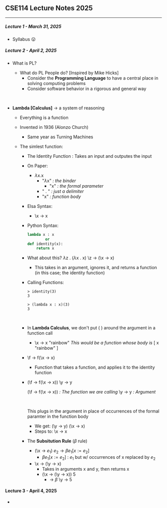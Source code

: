 ## CSE114 Lecture Notes 2025
---
##### Lecture 1 - March 31, 2025
- Syllabus 😛 
$~$
##### Lecture 2 - April 2, 2025
- What is PL?
    - What do PL People do? [Inspired by Mike Hicks]
        - Consider the **Programming Language** to have a central place in solving computing problems
        - Consider software behavior in a rigorous and general way

    $~$

- **Lambda [Calculus]** $\rightarrow$ a system of reasoning
    - Everything is a function
    - Invented in 1936 (Alonzo Church)
        - Same year as Turning Machines
$~$
    - The simlest function:
        - The Identity Function : Takes an input and outputes the input
        $~$
        - On Paper:
            - $\lambda$x.x
                - "$\lambda$x" *: the binder*
                    - "x" *: the formal parameter*
                - " . " *: just a delimiter*
                - "x" *: function body*
                $~$
        - Elsa Syntax:
            - \x $\rightarrow$ x 
            $~$

        - Python Syntax:
            ```python
            lambda x : x
                    or
            def identity(x):
                return x
            ```
        
        - What about this?
        $\lambda$z . ($\lambda$x . x)
        \z $\rightarrow$ (\x $\rightarrow$ x)
            - This takes in an argument, ignores it, and returns a function (in this case; the identity function)
            $~$
        - Calling Functions:
            ~~~
            > identity(3)
            3
            ~~~
            ~~~
            > (lambda x : x)(3)
            3
            ~~~
        $~$

        - In **Lambda Calculus**, we don't put ( ) around the argument in a function call
            - \x $\rightarrow$ x "rainbow"
            *This would be a function whose body is* [ x "rainbow" ]
        $~$
        - \f $\rightarrow$ f(\x $\rightarrow$ x)
            - Function that takes a function, and applies it to the identity function
        $~$
        - (\f $\rightarrow$ f(\x $\rightarrow$ x)) \y $\rightarrow$ y
            
            (\f $\rightarrow$ f(\x $\rightarrow$ x)) *: The function we are calling*
            \y $\rightarrow$ y *: Argument*

            $~$

            This plugs in the argument in place of occurrences of the formal paramter in the function body
            - We get:
            (\y $\rightarrow$ y) (\x $\rightarrow$ x)
            - Steps to: \x $\rightarrow$ x
        $~$
        - The **Subsitution Rule** ($\beta$ rule)
            - (\x $\rightarrow$ $e_1$) $e_2 \rightarrow \beta e_1[x := e_2]$
                - $\beta e_1[x := e_2]$ : $e_1$ but w/ occurrences of x replaced by $e_2$
            $~$
            - \x $\rightarrow$ (\y $\rightarrow$ x)
                - Takes in arguments x and y, then returns x
                - (\x $\rightarrow$ (\y $\rightarrow$ x)) 5
                    - $\rightarrow$ $\beta$ \y $\rightarrow$ 5
   
#### Lecture 3 - April 4, 2025

- 




